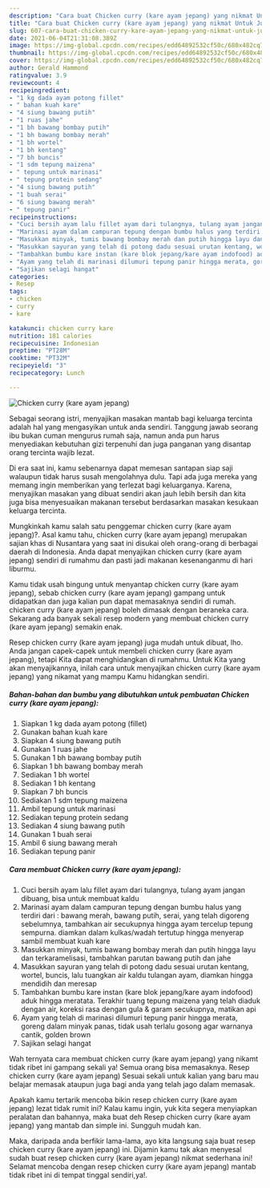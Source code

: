```yaml
---
description: "Cara buat Chicken curry (kare ayam jepang) yang nikmat Untuk Jualan"
title: "Cara buat Chicken curry (kare ayam jepang) yang nikmat Untuk Jualan"
slug: 607-cara-buat-chicken-curry-kare-ayam-jepang-yang-nikmat-untuk-jualan
date: 2021-06-04T21:31:08.389Z
image: https://img-global.cpcdn.com/recipes/edd64892532cf50c/680x482cq70/chicken-curry-kare-ayam-jepang-foto-resep-utama.jpg
thumbnail: https://img-global.cpcdn.com/recipes/edd64892532cf50c/680x482cq70/chicken-curry-kare-ayam-jepang-foto-resep-utama.jpg
cover: https://img-global.cpcdn.com/recipes/edd64892532cf50c/680x482cq70/chicken-curry-kare-ayam-jepang-foto-resep-utama.jpg
author: Gerald Hammond
ratingvalue: 3.9
reviewcount: 4
recipeingredient:
- "1 kg dada ayam potong fillet"
- " bahan kuah kare"
- "4 siung bawang putih"
- "1 ruas jahe"
- "1 bh bawang bombay putih"
- "1 bh bawang bombay merah"
- "1 bh wortel"
- "1 bh kentang"
- "7 bh buncis"
- "1 sdm tepung maizena"
- " tepung untuk marinasi"
- " tepung protein sedang"
- "4 siung bawang putih"
- "1 buah serai"
- "6 siung bawang merah"
- " tepung panir"
recipeinstructions:
- "Cuci bersih ayam lalu fillet ayam dari tulangnya, tulang ayam jangan dibuang, bisa untuk membuat kaldu"
- "Marinasi ayam dalam campuran tepung dengan bumbu halus yang terdiri dari : bawang merah, bawang putih, serai, yang telah digoreng sebelumnya, tambahkan air secukupnya hingga ayam tercelup tepung sempurna. diamkan dalam kulkas/wadah tertutup hingga menyerap sambil membuat kuah kare"
- "Masukkan minyak, tumis bawang bombay merah dan putih hingga layu dan terkaramelisasi, tambahkan parutan bawang putih dan jahe"
- "Masukkan sayuran yang telah di potong dadu sesuai urutan kentang, wortel, buncis, lalu tuangkan air kaldu tulangan ayam, diamkan hingga mendidih dan meresap"
- "Tambahkan bumbu kare instan (kare blok jepang/kare ayam indofood) aduk hingga meratata. Terakhir tuang tepung maizena yang telah diaduk dengan air, koreksi rasa dengan gula &amp; garam secukupnya, matikan api"
- "Ayam yang telah di marinasi dilumuri tepung panir hingga merata, goreng dalam minyak panas, tidak usah terlalu gosong agar warnanya cantik, golden brown"
- "Sajikan selagi hangat"
categories:
- Resep
tags:
- chicken
- curry
- kare

katakunci: chicken curry kare 
nutrition: 181 calories
recipecuisine: Indonesian
preptime: "PT28M"
cooktime: "PT32M"
recipeyield: "3"
recipecategory: Lunch

---
```



![Chicken curry (kare ayam jepang)](https://img-global.cpcdn.com/recipes/edd64892532cf50c/680x482cq70/chicken-curry-kare-ayam-jepang-foto-resep-utama.jpg)

Sebagai seorang istri, menyajikan masakan mantab bagi keluarga tercinta adalah hal yang mengasyikan untuk anda sendiri. Tanggung jawab seorang ibu bukan cuman mengurus rumah saja, namun anda pun harus menyediakan kebutuhan gizi terpenuhi dan juga panganan yang disantap orang tercinta wajib lezat.

Di era  saat ini, kamu sebenarnya dapat memesan santapan siap saji walaupun tidak harus susah mengolahnya dulu. Tapi ada juga mereka yang memang ingin memberikan yang terlezat bagi keluarganya. Karena, menyajikan masakan yang dibuat sendiri akan jauh lebih bersih dan kita juga bisa menyesuaikan makanan tersebut berdasarkan masakan kesukaan keluarga tercinta. 



Mungkinkah kamu salah satu penggemar chicken curry (kare ayam jepang)?. Asal kamu tahu, chicken curry (kare ayam jepang) merupakan sajian khas di Nusantara yang saat ini disukai oleh orang-orang di berbagai daerah di Indonesia. Anda dapat menyajikan chicken curry (kare ayam jepang) sendiri di rumahmu dan pasti jadi makanan kesenanganmu di hari liburmu.

Kamu tidak usah bingung untuk menyantap chicken curry (kare ayam jepang), sebab chicken curry (kare ayam jepang) gampang untuk didapatkan dan juga kalian pun dapat memasaknya sendiri di rumah. chicken curry (kare ayam jepang) boleh dimasak dengan beraneka cara. Sekarang ada banyak sekali resep modern yang membuat chicken curry (kare ayam jepang) semakin enak.

Resep chicken curry (kare ayam jepang) juga mudah untuk dibuat, lho. Anda jangan capek-capek untuk membeli chicken curry (kare ayam jepang), tetapi Kita dapat menghidangkan di rumahmu. Untuk Kita yang akan menyajikannya, inilah cara untuk menyajikan chicken curry (kare ayam jepang) yang nikamat yang mampu Kamu hidangkan sendiri.

<!--inarticleads1-->

##### Bahan-bahan dan bumbu yang dibutuhkan untuk pembuatan Chicken curry (kare ayam jepang):

1. Siapkan 1 kg dada ayam potong (fillet)
1. Gunakan  bahan kuah kare
1. Siapkan 4 siung bawang putih
1. Gunakan 1 ruas jahe
1. Gunakan 1 bh bawang bombay putih
1. Siapkan 1 bh bawang bombay merah
1. Sediakan 1 bh wortel
1. Sediakan 1 bh kentang
1. Siapkan 7 bh buncis
1. Sediakan 1 sdm tepung maizena
1. Ambil  tepung untuk marinasi
1. Sediakan  tepung protein sedang
1. Sediakan 4 siung bawang putih
1. Gunakan 1 buah serai
1. Ambil 6 siung bawang merah
1. Sediakan  tepung panir




<!--inarticleads2-->

##### Cara membuat Chicken curry (kare ayam jepang):

1. Cuci bersih ayam lalu fillet ayam dari tulangnya, tulang ayam jangan dibuang, bisa untuk membuat kaldu
1. Marinasi ayam dalam campuran tepung dengan bumbu halus yang terdiri dari : bawang merah, bawang putih, serai, yang telah digoreng sebelumnya, tambahkan air secukupnya hingga ayam tercelup tepung sempurna. diamkan dalam kulkas/wadah tertutup hingga menyerap sambil membuat kuah kare
1. Masukkan minyak, tumis bawang bombay merah dan putih hingga layu dan terkaramelisasi, tambahkan parutan bawang putih dan jahe
1. Masukkan sayuran yang telah di potong dadu sesuai urutan kentang, wortel, buncis, lalu tuangkan air kaldu tulangan ayam, diamkan hingga mendidih dan meresap
1. Tambahkan bumbu kare instan (kare blok jepang/kare ayam indofood) aduk hingga meratata. Terakhir tuang tepung maizena yang telah diaduk dengan air, koreksi rasa dengan gula &amp; garam secukupnya, matikan api
1. Ayam yang telah di marinasi dilumuri tepung panir hingga merata, goreng dalam minyak panas, tidak usah terlalu gosong agar warnanya cantik, golden brown
1. Sajikan selagi hangat




Wah ternyata cara membuat chicken curry (kare ayam jepang) yang nikamt tidak ribet ini gampang sekali ya! Semua orang bisa memasaknya. Resep chicken curry (kare ayam jepang) Sesuai sekali untuk kalian yang baru mau belajar memasak ataupun juga bagi anda yang telah jago dalam memasak.

Apakah kamu tertarik mencoba bikin resep chicken curry (kare ayam jepang) lezat tidak rumit ini? Kalau kamu ingin, yuk kita segera menyiapkan peralatan dan bahannya, maka buat deh Resep chicken curry (kare ayam jepang) yang mantab dan simple ini. Sungguh mudah kan. 

Maka, daripada anda berfikir lama-lama, ayo kita langsung saja buat resep chicken curry (kare ayam jepang) ini. Dijamin kamu tak akan menyesal sudah buat resep chicken curry (kare ayam jepang) nikmat sederhana ini! Selamat mencoba dengan resep chicken curry (kare ayam jepang) mantab tidak ribet ini di tempat tinggal sendiri,ya!.


